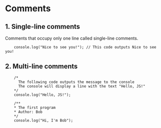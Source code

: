 # Comments

## 1. Single-line comments
Comments that occupy only one line called single-line comments.
```
    console.log("Nice to see you!"); // This code outputs Nice to see you!
```

## 2. Multi-line comments
```   
    /*
      The following code outputs the message to the console
      The console will display a line with the text "Hello, JS!"
    */
    console.log("Hello, JS!");

    /**
    * The first program
    * Author: Bob
    */
    console.log("Hi, I'm Bob");
```